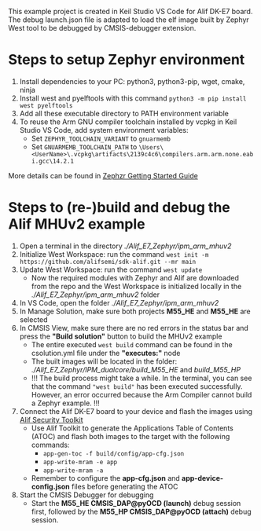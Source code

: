 This example project is created in Keil Studio VS Code for Alif DK-E7 board. The debug launch.json file is adapted to load the elf image built by Zephyr West tool to be debugged by CMSIS-debugger extension.

# Steps to setup Zephyr environment
1. Install dependencies to your PC: python3, python3-pip, wget, cmake, ninja
2. Install west and pyelftools with this command ```python3 -m pip install west pyelftools``` 
3. Add all these executable directory to PATH environment variable
4. To reuse the Arm GNU compiler toolchain installed by vcpkg in Keil Studio VS Code, add system environment variables:
   - Set ```ZEPHYR_TOOLCHAIN_VARIANT``` to ```gnuarmemb```
   - Set ```GNUARMEMB_TOOLCHAIN_PATH``` to ```\Users\<UserName>\.vcpkg\artifacts\2139c4c6\compilers.arm.arm.none.eabi.gcc\14.2.1```

More details can be found in [Zephzr Getting Started Guide](https://docs.zephyrproject.org/latest/develop/getting_started/index.html)

# Steps to (re-)build and debug the Alif MHUv2 example
1. Open a terminal in the directory *./Alif_E7_Zephyr/ipm_arm_mhuv2*
2. Initialize West Workspace: run the command ```west init -m https://github.com/alifsemi/sdk-alif.git --mr main```
3. Update West Workspace: run the command ```west update```
   - Now the required modules with Zephyr and Alif are downloaded from the repo and the West Workspace is initialized locally in the *./Alif_E7_Zephyr/ipm_arm_mhuv2* folder
4. In VS Code, open the folder *./Alif_E7_Zephyr/ipm_arm_mhuv2*
5. In Manage Solution, make sure both projects **M55_HE** and **M55_HE** are selected
6. In CMSIS View, make sure there are no red errors in the status bar and press the **"Build solution"** button to build the MHUv2 example
   - The entire executed ```west build``` command can be found in the csolution.yml file under the **"executes:"** node
   - The built images will be located in the folder: *./Alif_E7_Zephyr/IPM_dualcore/build_M55_HE* and *build_M55_HP*
   - !!! The build process might take a while. In the terminal, you can see that the command ```"west build"``` has been executed successfully. However, an error occurred because the Arm Compiler cannot build a Zephyr example. !!!
7. Connect the Alif DK-E7 board to your device and flash the images using [Alif Security Toolkit](https://alifsemi.com/support/kits/ensemble-devkit/)
   - Use Alif Toolkit to generate the Applications Table of Contents (ATOC) and flash both images to the target with the following commands:
      - ```app-gen-toc -f build/config/app-cfg.json```
      - ```app-write-mram -e app```
      - ```app-write-mram -a```
   - Remember to configure the **app-cfg.json** and **app-device-config.json** files before generating the ATOC
8. Start the CMSIS Debugger for debugging
   - Start the **M55_HE CMSIS_DAP@pyOCD (launch)** debug session first, followed by the **M55_HP CMSIS_DAP@pyOCD (attach)** debug session.

